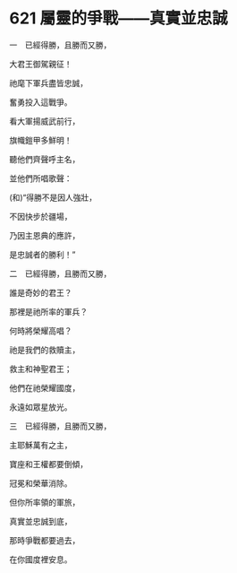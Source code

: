 # 621 屬靈的爭戰——真實並忠誠

一　已經得勝，且勝而又勝，

大君王御駕親征！

祂麾下軍兵盡皆忠誠，

奮勇投入這戰爭。

看大軍揚威武前行，

旗幟鎧甲多鮮明！

聽他們齊聲呼主名，

並他們所唱歌聲：

(和)“得勝不是因人強壯，

不因快步於疆場，　　

乃因主恩典的應許，

是忠誠者的勝利！”

二　已經得勝，且勝而又勝，

誰是奇妙的君王？

那裡是祂所率的軍兵？

何時將榮耀高唱？

祂是我們的救贖主，

救主和神聖君王；

他們在祂榮耀國度，

永遠如眾星放光。

三　已經得勝，且勝而又勝，

主耶穌萬有之主，

寶座和王權都要倒傾，

冠冕和榮華消除。

但你所率領的軍旅，

真實並忠誠到底，

那時爭戰都要過去，

在你國度裡安息。

